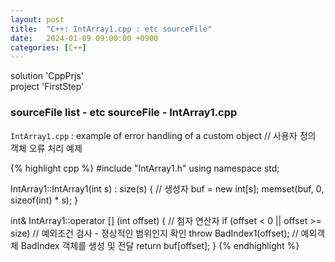 ```yaml
---
layout: post
title:  "C++: IntArray1.cpp : etc sourceFile"
date:   2024-01-09 09:00:00 +0900
categories: [C++]
---
```


solution 'CppPrjs'   
project 'FirstStep'   
   
### sourceFile list - etc sourceFile - IntArray1.cpp   
`IntArray1.cpp` : example of error handling of a custom object // 사용자 정의 객체 오류 처리 예제   
   
{% highlight cpp %}
#include "IntArray1.h"
using namespace std;

IntArray1::IntArray1(int s) : size(s) {				// 생성자
	buf = new int[s];
	memset(buf, 0, sizeof(int) * s);
}

int& IntArray1::operator [] (int offset) {			// 첨자 연산자
	if (offset < 0 || offset >= size)				// 예외조건 검사 - 정상적인 범위인지 확인
		throw BadIndex1(offset);					// 예외객체 BadIndex 객체를 생성 및 전달
	return buf[offset];
}
{% endhighlight %}
